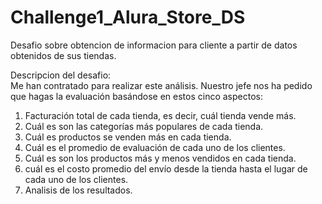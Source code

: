 # Challenge1_Alura_Store_DS
Desafio sobre obtencion de informacion para cliente a partir de datos obtenidos de sus tiendas.

Descripcion del desafio: <br>
Me han contratado para realizar este análisis. Nuestro jefe nos ha pedido que hagas la evaluación basándose en estos cinco aspectos: 
 
1. Facturación total de cada tienda, es decir, cuál tienda vende más.
2. Cuál es son las categorías más populares de cada tienda.
3. Cuál es productos se venden más en cada tienda.
4. Cuál es el promedio de evaluación de cada uno de los clientes.
5. Cuál es son los productos más y menos vendidos en cada tienda.
6. cuál es el costo promedio del envío desde la tienda hasta el lugar de 
  cada uno de los clientes.
7. Analisis de los resultados.
